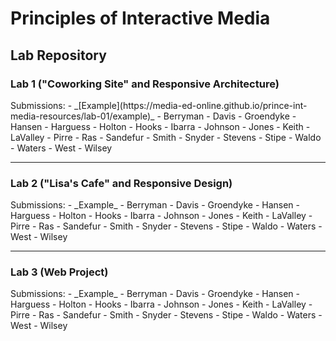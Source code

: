 # Principles of Interactive Media
## Lab Repository

<h3 id="lab-01"> Lab 1 ("Coworking Site" and Responsive Architecture)</h3>
Submissions:
- _[Example](https://media-ed-online.github.io/prince-int-media-resources/lab-01/example)_
- Berryman
- Davis
- Groendyke
- Hansen
- Harguess
- Holton
- Hooks
- Ibarra
- Johnson
- Jones
- Keith
- LaValley
- Pirre
- Ras
- Sandefur
- Smith
- Snyder
- Stevens
- Stipe
- Waldo
- Waters
- West
- Wilsey

---

<h3 id="lab-02"> Lab 2 ("Lisa's Cafe" and Responsive Design)</h3>
Submissions:
- _Example_
- Berryman
- Davis
- Groendyke
- Hansen
- Harguess
- Holton
- Hooks
- Ibarra
- Johnson
- Jones
- Keith
- LaValley
- Pirre
- Ras
- Sandefur
- Smith
- Snyder
- Stevens
- Stipe
- Waldo
- Waters
- West
- Wilsey

---

<h3 id="lab-02"> Lab 3 (Web Project)</h3>
Submissions:
- _Example_
- Berryman
- Davis
- Groendyke
- Hansen
- Harguess
- Holton
- Hooks
- Ibarra
- Johnson
- Jones
- Keith
- LaValley
- Pirre
- Ras
- Sandefur
- Smith
- Snyder
- Stevens
- Stipe
- Waldo
- Waters
- West
- Wilsey
